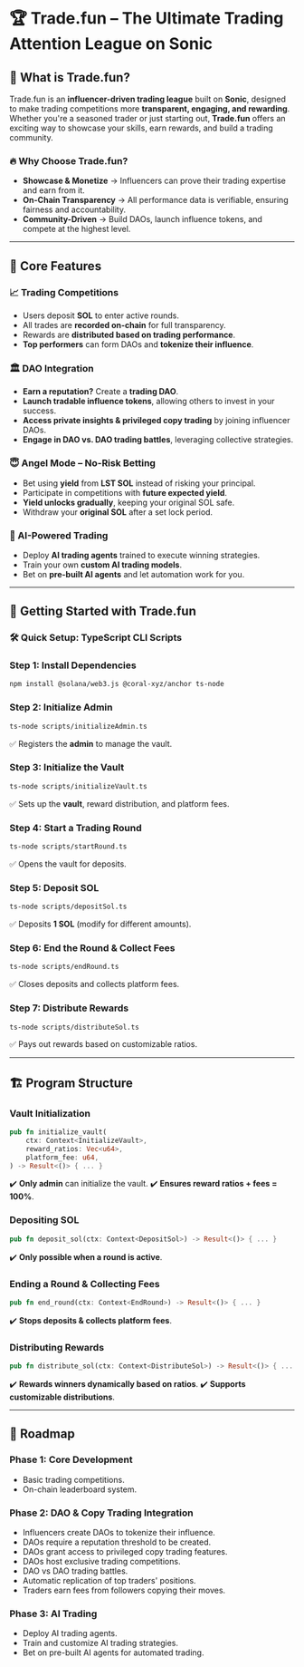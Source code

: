 # 🏆 Trade.fun – The Ultimate Trading Attention League on Sonic

## 🚀 What is Trade.fun?
Trade.fun is an **influencer-driven trading league** built on **Sonic**, designed to make trading competitions more **transparent, engaging, and rewarding**. Whether you're a seasoned trader or just starting out, **Trade.fun** offers an exciting way to showcase your skills, earn rewards, and build a trading community.

### 🔥 Why Choose Trade.fun?
- **Showcase & Monetize** → Influencers can prove their trading expertise and earn from it.
- **On-Chain Transparency** → All performance data is verifiable, ensuring fairness and accountability.
- **Community-Driven** → Build DAOs, launch influence tokens, and compete at the highest level.

---

## 🔑 Core Features

### 📈 Trading Competitions
- Users deposit **SOL** to enter active rounds.
- All trades are **recorded on-chain** for full transparency.
- Rewards are **distributed based on trading performance**.
- **Top performers** can form DAOs and **tokenize their influence**.

### 🏛 DAO Integration
- **Earn a reputation?** Create a **trading DAO**.
- **Launch tradable influence tokens**, allowing others to invest in your success.
- **Access private insights & privileged copy trading** by joining influencer DAOs.
- **Engage in DAO vs. DAO trading battles**, leveraging collective strategies.

### 😇 Angel Mode – No-Risk Betting
- Bet using **yield** from **LST SOL** instead of risking your principal.
- Participate in competitions with **future expected yield**.
- **Yield unlocks gradually**, keeping your original SOL safe.
- Withdraw your **original SOL** after a set lock period.

### 🤖 AI-Powered Trading
- Deploy **AI trading agents** trained to execute winning strategies.
- Train your own **custom AI trading models**.
- Bet on **pre-built AI agents** and let automation work for you.

---

## 🚀 Getting Started with Trade.fun

### 🛠 Quick Setup: TypeScript CLI Scripts

### **Step 1: Install Dependencies**
```sh
npm install @solana/web3.js @coral-xyz/anchor ts-node
```

### **Step 2: Initialize Admin**
```sh
ts-node scripts/initializeAdmin.ts
```
✅ Registers the **admin** to manage the vault.

### **Step 3: Initialize the Vault**
```sh
ts-node scripts/initializeVault.ts
```
✅ Sets up the **vault**, reward distribution, and platform fees.

### **Step 4: Start a Trading Round**
```sh
ts-node scripts/startRound.ts
```
✅ Opens the vault for deposits.

### **Step 5: Deposit SOL**
```sh
ts-node scripts/depositSol.ts
```
✅ Deposits **1 SOL** (modify for different amounts).

### **Step 6: End the Round & Collect Fees**
```sh
ts-node scripts/endRound.ts
```
✅ Closes deposits and collects platform fees.

### **Step 7: Distribute Rewards**
```sh
ts-node scripts/distributeSol.ts
```
✅ Pays out rewards based on customizable ratios.

---

## 🏗️ Program Structure

### **Vault Initialization**
```rust
pub fn initialize_vault(
    ctx: Context<InitializeVault>,
    reward_ratios: Vec<u64>,
    platform_fee: u64,
) -> Result<()> { ... }
```
✔️ **Only admin** can initialize the vault.
✔️ **Ensures reward ratios + fees = 100%**.

### **Depositing SOL**
```rust
pub fn deposit_sol(ctx: Context<DepositSol>) -> Result<()> { ... }
```
✔️ **Only possible when a round is active**.

### **Ending a Round & Collecting Fees**
```rust
pub fn end_round(ctx: Context<EndRound>) -> Result<()> { ... }
```
✔️ **Stops deposits & collects platform fees**.

### **Distributing Rewards**
```rust
pub fn distribute_sol(ctx: Context<DistributeSol>) -> Result<()> { ... }
```
✔️ **Rewards winners dynamically based on ratios**.
✔️ **Supports customizable distributions**.

---

## 🚀 Roadmap

### **Phase 1: Core Development**
- Basic trading competitions.
- On-chain leaderboard system.

### **Phase 2: DAO & Copy Trading Integration**
- Influencers create DAOs to tokenize their influence.
- DAOs require a reputation threshold to be created.
- DAOs grant access to privileged copy trading features.
- DAOs host exclusive trading competitions.
- DAO vs DAO trading battles.
- Automatic replication of top traders' positions.
- Traders earn fees from followers copying their moves.

### **Phase 3: AI Trading**
- Deploy AI trading agents.
- Train and customize AI trading strategies.
- Bet on pre-built AI agents for automated trading.

